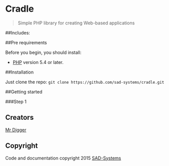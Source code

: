 # Cradle

> Simple PHP library for creating Web-based applications

##Includes:

##Pre requirements

Before you begin, you should install:

* [PHP](http://php.net/downloads.php) version 5.4 or later.

##Installation

Just clone the repo: `git clone https://github.com/sad-systems/cradle.git`

##Getting started

###Step 1 


## Creators

[Mr Digger](mailto://mrdigger@mail.ru)

## Copyright

Code and documentation copyright 2015 [SAD-Systems](http://sad-systems.ru) 
